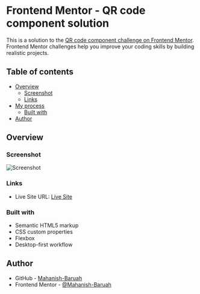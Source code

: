 # Frontend Mentor - QR code component solution

This is a solution to the [QR code component challenge on Frontend Mentor](https://www.frontendmentor.io/challenges/qr-code-component-iux_sIO_H). Frontend Mentor challenges help you improve your coding skills by building realistic projects. 

## Table of contents

- [Overview](#overview)
  - [Screenshot](#screenshot)
  - [Links](#links)
- [My process](#my-process)
  - [Built with](#built-with)
- [Author](#author)

## Overview

### Screenshot

![Screenshot](qr-code-component\images\screenshot.png)

### Links

- Live Site URL: [Live Site](https://mahanish-baruah.github.io/qr-code-component/)

### Built with

- Semantic HTML5 markup
- CSS custom properties
- Flexbox
- Desktop-first workflow

## Author

- GitHub - [Mahanish-Baruah](https://github.com/Mahanish-Baruah)
- Frontend Mentor - [@Mahanish-Baruah](https://www.frontendmentor.io/profile/Mahanish-Baruah)